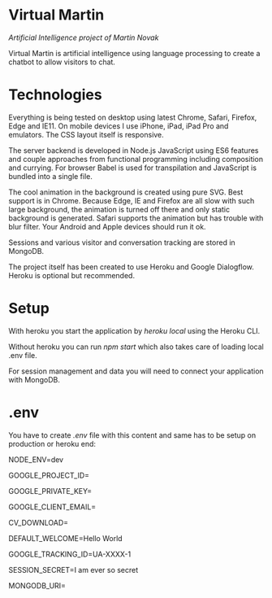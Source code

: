 # Virtual Martin
*Artificial Intelligence project of Martin Novak*

Virtual Martin is artificial intelligence using language processing to create a chatbot to allow visitors to chat.

# Technologies

Everything is being tested on desktop using latest Chrome, Safari, Firefox, Edge and IE11. On mobile devices I use
iPhone, iPad, iPad Pro and emulators. The CSS layout itself is responsive.

The server backend is developed in Node.js JavaScript using ES6 features and couple approaches from functional
programming including composition and currying. For browser Babel is used for transpilation and JavaScript is bundled
into a single file.

The cool animation in the background is created using pure SVG. Best support is in Chrome. Because Edge, IE and Firefox
are all slow with such large background, the animation is turned off there and only static background is generated.
Safari supports the animation but has trouble with blur filter. Your Android and Apple devices should run it ok.

Sessions and various visitor and conversation tracking are stored in MongoDB.

The project itself has been created to use Heroku and Google Dialogflow. Heroku is optional but recommended.

# Setup

With heroku you start the application by *heroku local* using the Heroku CLI.

Without heroku you can run *npm start* which also takes care of loading local .env file.

For session management and data you will need to connect your application with MongoDB.

# .env

You have to create *.env* file with this content and same has to be setup on production or heroku end:

NODE_ENV=dev

GOOGLE_PROJECT_ID=

GOOGLE_PRIVATE_KEY=

GOOGLE_CLIENT_EMAIL=

CV_DOWNLOAD=

DEFAULT_WELCOME=Hello World

GOOGLE_TRACKING_ID=UA-XXXX-1

SESSION_SECRET=I am ever so secret

MONGODB_URI=